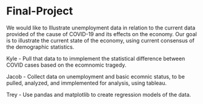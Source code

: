 # Final-Project
We would like to Illustrate unemployment data in relation to the current data provided of the cause of COVID-19 and its effects on the economy. Our goal is to illustrate the current state of the economy, using current consensus of the demographic statistics.









Kyle - Pull that data to to immplement the statistical difference between COVID cases based on the ecomnomic tragedy.






Jacob - Collect data on unemployment and basic ecomnic status, to be pulled, analyzed, and immplemented for analysis, using tableau.






Trey - Use pandas and matplotlib to create regression models of the data.
